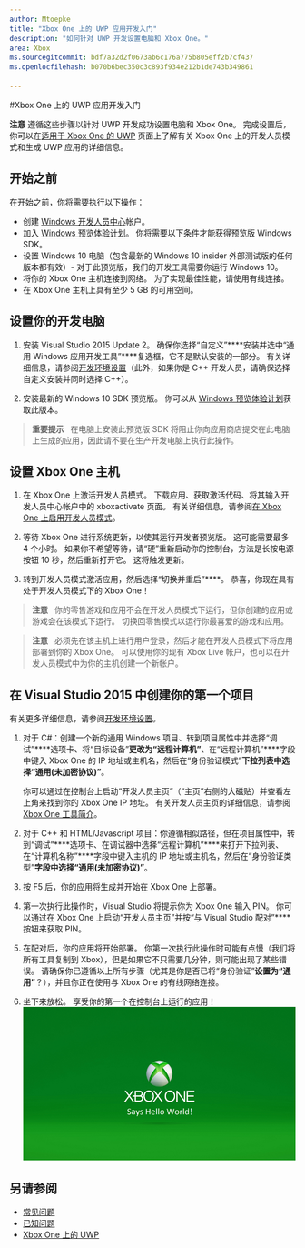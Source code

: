 ```yaml
---
author: Mtoepke
title: "Xbox One 上的 UWP 应用开发入门"
description: "如何针对 UWP 开发设置电脑和 Xbox One。"
area: Xbox
ms.sourcegitcommit: bdf7a32d2f0673ab6c176a775b805eff2b7cf437
ms.openlocfilehash: b070b6bec350c3c893f934e212b1de743b349861

---
```


#Xbox One 上的 UWP 应用开发入门

**注意** 遵循这些步骤以针对 UWP 开发成功设置电脑和 Xbox One。 完成设置后，你可以在[适用于 Xbox One 的 UWP](index.md) 页面上了解有关 Xbox One 上的开发人员模式和生成 UWP 应用的详细信息。 

## 开始之前
在开始之前，你将需要执行以下操作：
-   创建 [Windows 开发人员中心](https://dev.windows.com)帐户。
-   加入 [Windows 预览体验计划](https://insider.windows.com/)。 你将需要以下条件才能获得预览版 Windows SDK。
-   设置 Windows 10 电脑（包含最新的 Windows 10 insider 外部测试版的任何版本都有效）- 对于此预览版，我们的开发工具需要你运行 Windows 10。 
-   将你的 Xbox One 主机连接到网络。 为了实现最佳性能，请使用有线连接。
- 在 Xbox One 主机上具有至少 5 GB 的可用空间。

## 设置你的开发电脑
1.  安装 Visual Studio 2015 Update 2。 确保你选择“自定义”****安装并选中“通用 Windows 应用开发工具”****复选框，它不是默认安装的一部分。 有关详细信息，请参阅[开发环境设置](development-environment-setup.md)（此外，如果你是 C++ 开发人员，请确保选择自定义安装并同时选择 C++）。

2.  安装最新的 Windows 10 SDK 预览版。 你可以从 [Windows 预览体验计划](http://go.microsoft.com/fwlink/p/?LinkId=780552)获取此版本。
  
  > **重要提示** &nbsp;&nbsp;在电脑上安装此预览版 SDK 将阻止你向应用商店提交在此电脑上生成的应用，因此请不要在生产开发电脑上执行此操作。 

## 设置 Xbox One 主机
1.  在 Xbox One 上激活开发人员模式。 下载应用、获取激活代码、将其输入开发人员中心帐户中的 xboxactivate 页面。 有关详细信息，请参阅[在 Xbox One 上启用开发人员模式](devkit-activation.md)。 

2.  等待 Xbox One 进行系统更新，以使其运行开发者预览版。 这可能需要最多 4 个小时。 如果你不希望等待，请“硬”重新启动你的控制台，方法是长按电源按钮 10 秒，然后重新打开它。 这将触发更新。  

3.  转到开发人员模式激活应用，然后选择“切换并重启”****。 恭喜，你现在具有处于开发人员模式下的 Xbox One！
  
  > **注意** &nbsp;&nbsp;你的零售游戏和应用不会在开发人员模式下运行，但你创建的应用或游戏会在该模式下运行。 切换回零售模式以运行你最喜爱的游戏和应用。
  
  > **注意** &nbsp;&nbsp;必须先在该主机上进行用户登录，然后才能在开发人员模式下将应用部署到你的 Xbox One。 可以使用你的现有 Xbox Live 帐户，也可以在开发人员模式中为你的主机创建一个新帐户。 

## 在 Visual Studio 2015 中创建你的第一个项目

有关更多详细信息，请参阅[开发环境设置](development-environment-setup.md)。

1.  对于 C#：创建一个新的通用 Windows 项目、转到项目属性中并选择“调试”****选项卡、将“目标设备”****更改为“远程计算机”****、在“远程计算机”****字段中键入 Xbox One 的 IP 地址或主机名，然后在“身份验证模式”****下拉列表中选择“通用(未加密协议)”****。   

    你可以通过在控制台上启动“开发人员主页”（“主页”右侧的大磁贴）并查看左上角来找到你的 Xbox One IP 地址。 有关开发人员主页的详细信息，请参阅 [Xbox One 工具简介](introduction-to-xbox-tools.md)。  

2.  对于 C++ 和 HTML/Javascript 项目：你遵循相似路径，但在项目属性中，转到“调试”****选项卡、在调试器中选择“远程计算机”****来打开下拉列表、在“计算机名称”****字段中键入主机的 IP 地址或主机名，然后在“身份验证类型”****字段中选择“通用(未加密协议)”****。
   
3.  按 F5 后，你的应用将生成并开始在 Xbox One 上部署。
  
4.  第一次执行此操作时，Visual Studio 将提示你为 Xbox One 输入 PIN。 你可以通过在 Xbox One 上启动“开发人员主页”并按“与 Visual Studio 配对”****按钮来获取 PIN。
  
5.  在配对后，你的应用将开始部署。 你第一次执行此操作时可能有点慢（我们将所有工具复制到 Xbox），但是如果它不只需要几分钟，则可能出现了某些错误。 请确保你已遵循以上所有步骤（尤其是你是否已将“身份验证”****设置为“通用”****？），并且你正在使用与 Xbox One 的有线网络连接。  

6. 坐下来放松。 享受你的第一个在控制台上运行的应用！  
   ![Hello World](images/getting-started-hello-world.png)
   

## 另请参阅  
- [常见问题](frequently-asked-questions.md)  
- [已知问题](known-issues.md)
- [Xbox One 上的 UWP](index.md)



<!--HONumber=Jun16_HO5-->



